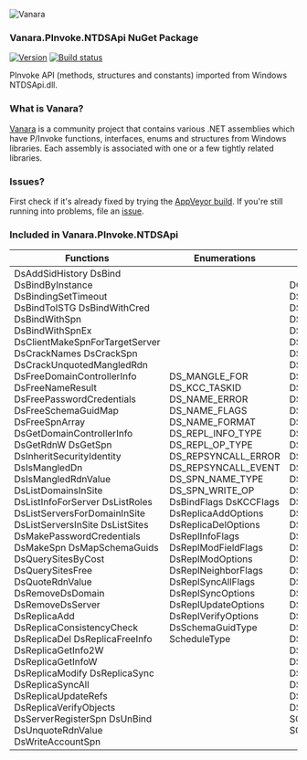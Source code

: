 ﻿![Vanara](https://raw.githubusercontent.com/dahall/Vanara/master/docs/icons/VanaraHeading.png)
### **Vanara.PInvoke.NTDSApi NuGet Package**
[![Version](https://img.shields.io/nuget/v/Vanara.PInvoke.NTDSApi?label=NuGet&style=flat-square)](https://github.com/dahall/Vanara/releases)
[![Build status](https://img.shields.io/appveyor/build/dahall/vanara?label=AppVeyor%20build&style=flat-square)](https://ci.appveyor.com/project/dahall/vanara)

PInvoke API (methods, structures and constants) imported from Windows NTDSApi.dll.

### **What is Vanara?**

[Vanara](https://github.com/dahall/Vanara) is a community project that contains various .NET assemblies which have P/Invoke functions, interfaces, enums and structures from Windows libraries. Each assembly is associated with one or a few tightly related libraries.

### **Issues?**

First check if it's already fixed by trying the [AppVeyor build](https://ci.appveyor.com/nuget/vanara-prerelease).
If you're still running into problems, file an [issue](https://github.com/dahall/Vanara/issues).

### **Included in Vanara.PInvoke.NTDSApi**

Functions | Enumerations | Structures
--- | --- | ---
DsAddSidHistory DsBind DsBindByInstance DsBindingSetTimeout DsBindToISTG DsBindWithCred DsBindWithSpn DsBindWithSpnEx DsClientMakeSpnForTargetServer DsCrackNames DsCrackSpn DsCrackUnquotedMangledRdn DsFreeDomainControllerInfo DsFreeNameResult DsFreePasswordCredentials DsFreeSchemaGuidMap DsFreeSpnArray DsGetDomainControllerInfo DsGetRdnW DsGetSpn DsInheritSecurityIdentity DsIsMangledDn DsIsMangledRdnValue DsListDomainsInSite DsListInfoForServer DsListRoles DsListServersForDomainInSite DsListServersInSite DsListSites DsMakePasswordCredentials DsMakeSpn DsMapSchemaGuids DsQuerySitesByCost DsQuerySitesFree DsQuoteRdnValue DsRemoveDsDomain DsRemoveDsServer DsReplicaAdd DsReplicaConsistencyCheck DsReplicaDel DsReplicaFreeInfo DsReplicaGetInfo2W DsReplicaGetInfoW DsReplicaModify DsReplicaSync DsReplicaSyncAll DsReplicaUpdateRefs DsReplicaVerifyObjects DsServerRegisterSpn DsUnBind DsUnquoteRdnValue DsWriteAccountSpn  | DS_MANGLE_FOR DS_KCC_TASKID DS_NAME_ERROR DS_NAME_FLAGS DS_NAME_FORMAT DS_REPL_INFO_TYPE DS_REPL_OP_TYPE DS_REPSYNCALL_ERROR DS_REPSYNCALL_EVENT DS_SPN_NAME_TYPE DS_SPN_WRITE_OP DsBindFlags DsKCCFlags DsReplicaAddOptions DsReplicaDelOptions DsReplInfoFlags DsReplModFieldFlags DsReplModOptions DsReplNeighborFlags DsReplSyncAllFlags DsReplSyncOptions DsReplUpdateOptions DsReplVerifyOptions DsSchemaGuidType ScheduleType                             | DCInfoHandle DS_DOMAIN_CONTROLLER_INFO_1 DS_DOMAIN_CONTROLLER_INFO_2 DS_DOMAIN_CONTROLLER_INFO_3 DS_NAME_RESULT DS_NAME_RESULT_ITEM DS_REPL_ATTR_META_DATA DS_REPL_ATTR_META_DATA_2 DS_REPL_ATTR_META_DATA_BLOB DS_REPL_ATTR_VALUE_META_DATA DS_REPL_ATTR_VALUE_META_DATA_2 DS_REPL_ATTR_VALUE_META_DATA_EXT DS_REPL_CURSOR DS_REPL_CURSOR_2 DS_REPL_CURSOR_3W DS_REPL_CURSOR_BLOB DS_REPL_CURSORS DS_REPL_CURSORS_2 DS_REPL_CURSORS_3W DS_REPL_KCC_DSA_FAILURESW DS_REPL_KCC_DSA_FAILUREW DS_REPL_KCC_DSA_FAILUREW_BLOB DS_REPL_NEIGHBOR DS_REPL_NEIGHBORS DS_REPL_NEIGHBORW_BLOB DS_REPL_OBJ_META_DATA DS_REPL_OBJ_META_DATA_2 DS_REPL_OPW DS_REPL_OPW_BLOB DS_REPL_PENDING_OPSW DS_REPL_QUEUE_STATISTICSW DS_REPL_VALUE_META_DATA DS_REPL_VALUE_META_DATA_2 DS_REPL_VALUE_META_DATA_BLOB DS_REPL_VALUE_META_DATA_BLOB_EXT DS_REPL_VALUE_META_DATA_EXT DS_REPSYNCALL_ERRINFO DS_REPSYNCALL_UPDATE DS_SCHEMA_GUID_MAP DS_SITE_COST_INFO SCHEDULE_HEADER SpnArrayHandle SCHEDULE          
